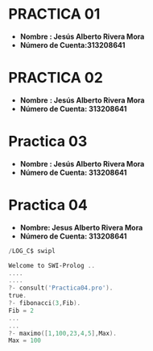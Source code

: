 
# PRACTICA 01
- **Nombre : Jesús Alberto Rivera Mora**
- **Número de Cuenta:313208641**

# PRACTICA 02
- **Nombre** **: Jesús Alberto Rivera Mora**
- **Número de Cuenta: 313208641**

# Practica 03 
- **Nombre : Jesús Alberto Rivera Mora**
- **Número de Cuenta: 313208641**

# Practica 04

- **Nombre: Jesus Alberto Rivera Mora**
- **Número de Cuenta: 313208641**

```powershell
/LOG_C$ swipl
```
```powershell
Welcome to SWI-Prolog ..
....
....
?- consult('Practica04.pro').
true.
?- fibonacci(3,Fib).
Fib = 2
...
...
?- maximo([1,100,23,4,5],Max).
Max = 100
```


